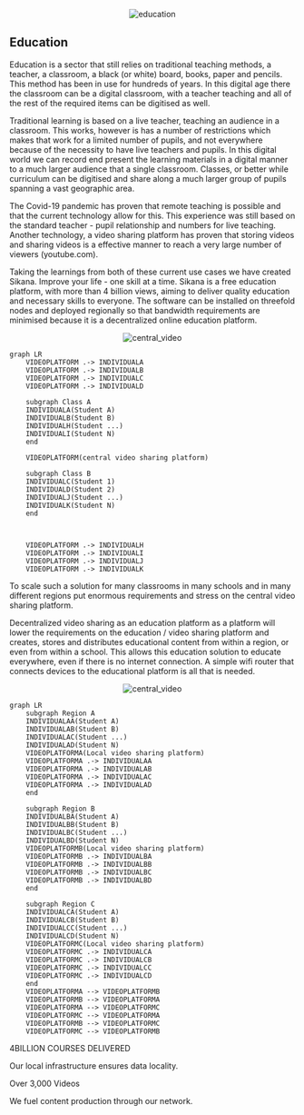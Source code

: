 <div style="text-align: center;">

![education](img/oc.png)

</div>

## Education

Education is a sector that still relies on traditional teaching methods, a teacher, a classroom, a black (or white) board, books, paper and pencils.  This method has been in use for hundreds of years.  In this digital age there the classroom can be a digital classroom, with a teacher teaching and all of the rest of the required items can be digitised as well.

Traditional learning is based on a live teacher, teaching an audience in a classroom. This works, however is has a number of restrictions which makes that work for a limited number of pupils, and not everywhere because of the necessity to have live teachers and pupils.  In this digital world we can record end present the learning materials in a digital manner to a much larger audience that a single classroom.  Classes, or better while curriculum can be digitised and share along a much larger group of pupils spanning a vast geographic area.

The Covid-19 pandemic has proven that remote teaching is possible and that the current technology allow for this.  This experience was still based on the standard teacher - pupil relationship and numbers for live teaching.  Another technology, a video sharing platform has proven that storing videos and sharing videos is a effective manner to reach a very large number of viewers (youtube.com).

Taking the learnings from both of these current use cases we have created Sikana. Improve your life - one skill at a time. Sikana is a free education platform, with more than 4 billion views, aiming to deliver quality education and necessary skills to everyone. The software can be installed on threefold nodes and deployed regionally so that bandwidth requirements are minimised because it is a decentralized online education platform.

<div style="text-align: center;">

![central_video](img/central_education.png)
</div>

```mermaid
graph LR
    VIDEOPLATFORM .-> INDIVIDUALA
    VIDEOPLATFORM .-> INDIVIDUALB
    VIDEOPLATFORM .-> INDIVIDUALC
    VIDEOPLATFORM .-> INDIVIDUALD
    
    subgraph Class A
    INDIVIDUALA(Student A)
    INDIVIDUALB(Student B)
    INDIVIDUALH(Student ...)
    INDIVIDUALI(Student N)
    end
    
    VIDEOPLATFORM(central video sharing platform)
    
    subgraph Class B
    INDIVIDUALC(Student 1)
    INDIVIDUALD(Student 2)
    INDIVIDUALJ(Student ...)
    INDIVIDUALK(Student N)
    end



    VIDEOPLATFORM .-> INDIVIDUALH
    VIDEOPLATFORM .-> INDIVIDUALI
    VIDEOPLATFORM .-> INDIVIDUALJ
    VIDEOPLATFORM .-> INDIVIDUALK

```

To scale such a solution for many classrooms in many schools and in many different regions put enormous requirements and stress on the central video sharing platform.

Decentralized video sharing as an education platform as a platform will lower the requirements on the education / video sharing platform and creates, stores and distributes educational content from within a region, or even from within a school.  This allows this education solution to educate everywhere, even if there is no internet connection. A simple wifi router that connects devices to the educational platform is all that is needed.

<div style="text-align: center;">

![central_video](img/decentral_education.png)   
</div>

```mermaid
graph LR
    subgraph Region A
    INDIVIDUALAA(Student A)
    INDIVIDUALAB(Student B)
    INDIVIDUALAC(Student ...)
    INDIVIDUALAD(Student N)
    VIDEOPLATFORMA(Local video sharing platform)
    VIDEOPLATFORMA .-> INDIVIDUALAA
    VIDEOPLATFORMA .-> INDIVIDUALAB
    VIDEOPLATFORMA .-> INDIVIDUALAC
    VIDEOPLATFORMA .-> INDIVIDUALAD
    end

    subgraph Region B
    INDIVIDUALBA(Student A)
    INDIVIDUALBB(Student B)
    INDIVIDUALBC(Student ...)
    INDIVIDUALBD(Student N)
    VIDEOPLATFORMB(Local video sharing platform)
    VIDEOPLATFORMB .-> INDIVIDUALBA
    VIDEOPLATFORMB .-> INDIVIDUALBB
    VIDEOPLATFORMB .-> INDIVIDUALBC
    VIDEOPLATFORMB .-> INDIVIDUALBD
    end   

    subgraph Region C
    INDIVIDUALCA(Student A)
    INDIVIDUALCB(Student B)
    INDIVIDUALCC(Student ...)
    INDIVIDUALCD(Student N)
    VIDEOPLATFORMC(Local video sharing platform)
    VIDEOPLATFORMC .-> INDIVIDUALCA
    VIDEOPLATFORMC .-> INDIVIDUALCB
    VIDEOPLATFORMC .-> INDIVIDUALCC
    VIDEOPLATFORMC .-> INDIVIDUALCD
    end   
    VIDEOPLATFORMA --> VIDEOPLATFORMB
    VIDEOPLATFORMB --> VIDEOPLATFORMA
    VIDEOPLATFORMA --> VIDEOPLATFORMC
    VIDEOPLATFORMC --> VIDEOPLATFORMA
    VIDEOPLATFORMB --> VIDEOPLATFORMC
    VIDEOPLATFORMC --> VIDEOPLATFORMB
```
4BILLION  COURSES DELIVERED

Our local infrastructure ensures data locality.


Over 3,000 Videos

We fuel content production through our network.


